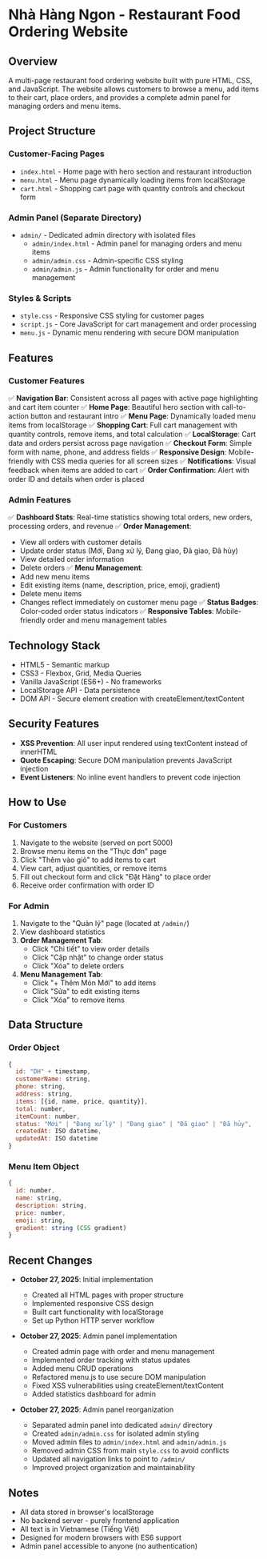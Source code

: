 # Nhà Hàng Ngon - Restaurant Food Ordering Website

## Overview
A multi-page restaurant food ordering website built with pure HTML, CSS, and JavaScript. The website allows customers to browse a menu, add items to their cart, place orders, and provides a complete admin panel for managing orders and menu items.

## Project Structure
### Customer-Facing Pages
- `index.html` - Home page with hero section and restaurant introduction
- `menu.html` - Menu page dynamically loading items from localStorage
- `cart.html` - Shopping cart page with quantity controls and checkout form

### Admin Panel (Separate Directory)
- `admin/` - Dedicated admin directory with isolated files
  - `admin/index.html` - Admin panel for managing orders and menu items
  - `admin/admin.css` - Admin-specific CSS styling
  - `admin/admin.js` - Admin functionality for order and menu management

### Styles & Scripts
- `style.css` - Responsive CSS styling for customer pages
- `script.js` - Core JavaScript for cart management and order processing
- `menu.js` - Dynamic menu rendering with secure DOM manipulation

## Features

### Customer Features
✅ **Navigation Bar**: Consistent across all pages with active page highlighting and cart item counter
✅ **Home Page**: Beautiful hero section with call-to-action button and restaurant intro
✅ **Menu Page**: Dynamically loaded menu items from localStorage
✅ **Shopping Cart**: Full cart management with quantity controls, remove items, and total calculation
✅ **LocalStorage**: Cart data and orders persist across page navigation
✅ **Checkout Form**: Simple form with name, phone, and address fields
✅ **Responsive Design**: Mobile-friendly with CSS media queries for all screen sizes
✅ **Notifications**: Visual feedback when items are added to cart
✅ **Order Confirmation**: Alert with order ID and details when order is placed

### Admin Features
✅ **Dashboard Stats**: Real-time statistics showing total orders, new orders, processing orders, and revenue
✅ **Order Management**: 
  - View all orders with customer details
  - Update order status (Mới, Đang xử lý, Đang giao, Đã giao, Đã hủy)
  - View detailed order information
  - Delete orders
✅ **Menu Management**:
  - Add new menu items
  - Edit existing items (name, description, price, emoji, gradient)
  - Delete menu items
  - Changes reflect immediately on customer menu page
✅ **Status Badges**: Color-coded order status indicators
✅ **Responsive Tables**: Mobile-friendly order and menu management tables

## Technology Stack
- HTML5 - Semantic markup
- CSS3 - Flexbox, Grid, Media Queries
- Vanilla JavaScript (ES6+) - No frameworks
- LocalStorage API - Data persistence
- DOM API - Secure element creation with createElement/textContent

## Security Features
- **XSS Prevention**: All user input rendered using textContent instead of innerHTML
- **Quote Escaping**: Secure DOM manipulation prevents JavaScript injection
- **Event Listeners**: No inline event handlers to prevent code injection

## How to Use

### For Customers
1. Navigate to the website (served on port 5000)
2. Browse menu items on the "Thực đơn" page
3. Click "Thêm vào giỏ" to add items to cart
4. View cart, adjust quantities, or remove items
5. Fill out checkout form and click "Đặt Hàng" to place order
6. Receive order confirmation with order ID

### For Admin
1. Navigate to the "Quản lý" page (located at `/admin/`)
2. View dashboard statistics
3. **Order Management Tab**:
   - Click "Chi tiết" to view order details
   - Click "Cập nhật" to change order status
   - Click "Xóa" to delete orders
4. **Menu Management Tab**:
   - Click "+ Thêm Món Mới" to add items
   - Click "Sửa" to edit existing items
   - Click "Xóa" to remove items

## Data Structure

### Order Object
```javascript
{
  id: "DH" + timestamp,
  customerName: string,
  phone: string,
  address: string,
  items: [{id, name, price, quantity}],
  total: number,
  itemCount: number,
  status: "Mới" | "Đang xử lý" | "Đang giao" | "Đã giao" | "Đã hủy",
  createdAt: ISO datetime,
  updatedAt: ISO datetime
}
```

### Menu Item Object
```javascript
{
  id: number,
  name: string,
  description: string,
  price: number,
  emoji: string,
  gradient: string (CSS gradient)
}
```

## Recent Changes
- **October 27, 2025**: Initial implementation
  - Created all HTML pages with proper structure
  - Implemented responsive CSS design
  - Built cart functionality with localStorage
  - Set up Python HTTP server workflow

- **October 27, 2025**: Admin panel implementation
  - Created admin page with order and menu management
  - Implemented order tracking with status updates
  - Added menu CRUD operations
  - Refactored menu.js to use secure DOM manipulation
  - Fixed XSS vulnerabilities using createElement/textContent
  - Added statistics dashboard for admin

- **October 27, 2025**: Admin panel reorganization
  - Separated admin panel into dedicated `admin/` directory
  - Created `admin/admin.css` for isolated admin styling
  - Moved admin files to `admin/index.html` and `admin/admin.js`
  - Removed admin CSS from main `style.css` to avoid conflicts
  - Updated all navigation links to point to `/admin/`
  - Improved project organization and maintainability

## Notes
- All data stored in browser's localStorage
- No backend server - purely frontend application
- All text is in Vietnamese (Tiếng Việt)
- Designed for modern browsers with ES6 support
- Admin panel accessible to anyone (no authentication)
